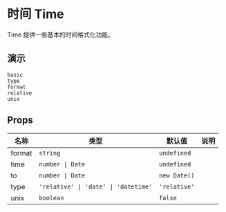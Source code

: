 # 时间 Time
Time 提供一些基本的时间格式化功能。
## 演示
```demo
basic
type
format
relative
unix
```
## Props
|名称|类型|默认值|说明|
|-|-|-|-|
|format|`string`|`undefined`||
|time|`number \| Date`|`undefined`||
|to|`number \| Date`|`new Date()`||
|type|`'relative' \| 'date' \| 'datetime'`|`'relative'`||
|unix|`boolean`|`false`||
